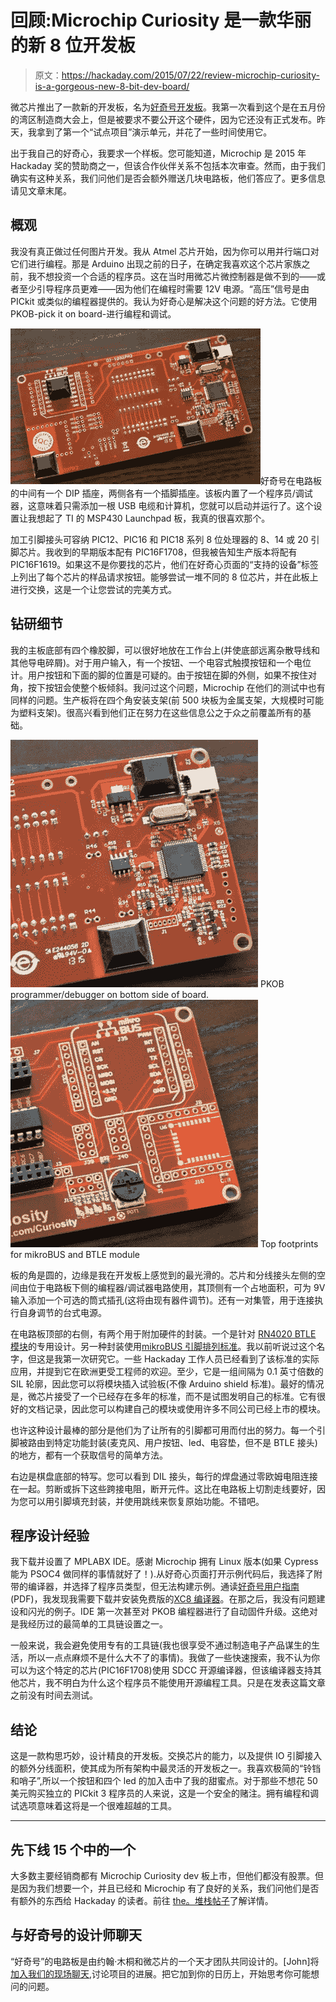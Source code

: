 # 回顾:Microchip Curiosity 是一款华丽的新 8 位开发板

> 原文：<https://hackaday.com/2015/07/22/review-microchip-curiosity-is-a-gorgeous-new-8-bit-dev-board/>

微芯片推出了一款新的开发板，名为[好奇号开发板](http://www.microchip.com/Curiosity)。我第一次看到这个是在五月份的湾区制造商大会上，但是被要求不要公开这个硬件，因为它还没有正式发布。昨天，我拿到了第一个“试点项目”演示单元，并花了一些时间使用它。

出于我自己的好奇心，我要求一个样板。您可能知道，Microchip 是 2015 年 Hackaday 奖的赞助商之一，但该合作伙伴关系不包括本次审查。然而，由于我们确实有这种关系，我们问他们是否会额外赠送几块电路板，他们答应了。更多信息请见文章末尾。

## 概观

我没有真正做过任何图片开发。我从 Atmel 芯片开始，因为你可以用并行端口对它们进行编程。那是 Arduino 出现之前的日子，在确定我喜欢这个芯片家族之前，我不想投资一个合适的程序员。这在当时用微芯片微控制器是做不到的——或者至少引导程序员更难——因为他们在编程时需要 12V 电源。“高压”信号是由 PICkit 或类似的编程器提供的。我认为好奇心是解决这个问题的好方法。它使用 PKOB-pick it on board-进行编程和调试。

![curiosity-dev-board-bottom-of-board](img/3a27308c4eea59b643f876f37c2d5642.png)好奇号在电路板的中间有一个 DIP 插座，两侧各有一个插脚插座。该板内置了一个程序员/调试器，这意味着只需添加一根 USB 电缆和计算机，您就可以启动并运行了。这个设置让我想起了 TI 的 MSP430 Launchpad 板，我真的很喜欢那个。

加工引脚接头可容纳 PIC12、PIC16 和 PIC18 系列 8 位处理器的 8、14 或 20 引脚芯片。我收到的早期版本配有 PIC16F1708，但我被告知生产版本将配有 PIC16F1619。如果这不是你要找的芯片，他们在好奇心页面的“支持的设备”标签上列出了每个芯片的样品请求按钮。能够尝试一堆不同的 8 位芯片，并在此板上进行交换，这是一个让您尝试的完美方式。

## 钻研细节

我的主板底部有四个橡胶脚，可以很好地放在工作台上(并使底部远离杂散导线和其他导电碎屑)。对于用户输入，有一个按钮、一个电容式触摸按钮和一个电位计。用户按钮和下面的脚的位置是可疑的。由于按钮在脚的外侧，如果不按住对角，按下按钮会使整个板倾斜。我问过这个问题，Microchip 在他们的测试中也有同样的问题。生产板将在四个角安装支架(前 500 块板为金属支架，大规模时可能为塑料支架)。很高兴看到他们正在努力在这些信息公之于众之前覆盖所有的基础。

 [![PKOB programmer/debugger on bottom side of board.](img/65e45ea621489ea9ce372a0e08c456ac.png "curiosity-dev-board-programmer-on-bottom")](https://hackaday.com/2015/07/22/review-microchip-curiosity-is-a-gorgeous-new-8-bit-dev-board/curiosity-dev-board-programmer-on-bottom/) PKOB programmer/debugger on bottom side of board. [![Top footprints for mikroBUS and BTLE module](img/6a4f4f154b9fce6fe76e3c1c0a01b0b7.png "curiosity-board-top-footprints")](https://hackaday.com/2015/07/22/review-microchip-curiosity-is-a-gorgeous-new-8-bit-dev-board/curiosity-board-top-footprints/) Top footprints for mikroBUS and BTLE module

板的角是圆的，边缘是我在开发板上感觉到的最光滑的。芯片和分线接头左侧的空间由位于电路板下侧的编程器/调试器电路使用，其顶侧有一个占地面积，可为 9V 输入添加一个可选的筒式插孔(这将由现有器件调节)。还有一对集管，用于连接执行自身调节的台式电源。

在电路板顶部的右侧，有两个用于附加硬件的封装。一个是针对 [RN4020 BTLE 模块](http://www.microchip.com/wwwproducts/Devices.aspx?product=RN4020)的专用设计。另一种封装使用[mikroBUS 引脚排列标准](http://www.mikroe.com/mikrobus/)。我以前听说过这个名字，但这是我第一次研究它。一些 Hackaday 工作人员已经看到了该标准的实际应用，并提到它在欧洲更受工程师的欢迎。至少，它是一组间隔为 0.1 英寸倍数的 SIL 轮廓，因此您可以将模块插入试验板(不像 Arduino shield 标准)。最好的情况是，微芯片接受了一个已经存在多年的标准，而不是试图发明自己的标准。它有很好的文档记录，因此您可以构建自己的模块或使用许多不同公司已经上市的模块。

也许这种设计最棒的部分是他们为了让所有的引脚都可用而付出的努力。每一个引脚被路由到特定功能封装(麦克风、用户按钮、led、电容垫，但不是 BTLE 接头)的地方，都有一个获取信号的简单方法。

右边是棋盘底部的特写。您可以看到 DIL 接头，每行的焊盘通过零欧姆电阻连接在一起。剪断或拆下这些跨接电阻，断开元件。这比在电路板上切割走线要好，因为您可以用引脚填充封装，并使用跳线来恢复原始功能。不错吧。

## 程序设计经验

我下载并设置了 MPLABX IDE。感谢 Microchip 拥有 Linux 版本(如果 Cypress 能为 PSOC4 做同样的事情就好了！).从好奇心页面打开示例代码后，我选择了附带的编译器，并选择了程序员类型，但无法构建示例。通读[好奇号用户指南](http://www.microchip.com/mymicrochip/filehandler.aspx?ddocname=en574887) (PDF)，我发现我需要下载并安装免费版的[XC8 编译器](http://www.microchip.com/pagehandler/en_us/devtools/mplabxc/)。在那之后，我没有问题建设和闪光的例子。IDE 第一次甚至对 PKOB 编程器进行了自动固件升级。这绝对是我经历过的最简单的工具链设置之一。

一般来说，我会避免使用专有的工具链(我也很享受不通过制造电子产品谋生的生活，所以一点点麻烦不是什么大不了的事情)。我做了一些快速搜索，我不认为你可以为这个特定的芯片(PIC16F1708)使用 SDCC 开源编译器，但该编译器支持其他芯片，我不明白为什么这个程序员不能使用开源编程工具。只是在发表这篇文章之前没有时间去测试。

## 结论

这是一款构思巧妙，设计精良的开发板。交换芯片的能力，以及提供 IO 引脚接入的额外分线面积，使其成为所有架构中最灵活的开发板之一。我喜欢极简的“铃铛和哨子”,所以一个按钮和四个 led 的加入击中了我的甜蜜点。对于那些不想花 50 美元购买独立的 PICkit 3 程序员的人来说，这是一个安全的赌注。拥有编程和调试选项意味着这将是一个很难超越的工具。

* * *

## 先下线 15 个中的一个

大多数主要经销商都有 Microchip Curiosity dev 板上市，但他们都没有股票。但是因为我们想要一个，并且已经和 Microchip 有了良好的关系，我们问他们是否有额外的东西给 Hackaday 的读者。前往 [the。堆栈帖子](https://hackaday.io/page/1116-win-the-curiosity-board)了解详情。

## 与好奇号的设计师聊天

“好奇号”的电路板是由约翰·木桐和微芯片的一个天才团队共同设计的。[John]将[加入我们的现场聊天](https://hackaday.io/event/6815-pcb-design-engineer-chat),讨论项目的进展。把它加到你的日历上，开始思考你可能想问的问题。